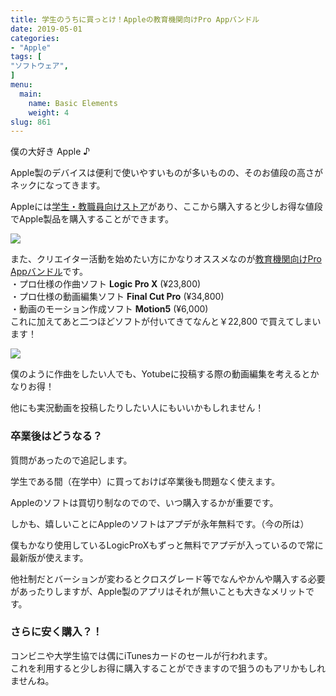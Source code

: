 ```yaml
---
title: 学生のうちに買っとけ！Appleの教育機関向けPro Appバンドル
date: 2019-05-01
categories:
- "Apple"
tags: [
"ソフトウェア",
]
menu:
  main:
    name: Basic Elements
    weight: 4
slug: 861
---
```


僕の大好き Apple ♪

Apple製のデバイスは便利で使いやすいものが多いものの、そのお値段の高さがネックになってきます。

Appleには[学生・教職員向けストア](https://www.apple.com/jp_edu_1460/shop)があり、ここから購入すると少しお得な値段でApple製品を購入することができます。

[![](https://lh3.googleusercontent.com/gGZGOgwT5VnDJi7DU66aZL4Yo0QSiIRE6iKI2Khsm3PDsrx99nCDhOPOVdkRFaeDZ4XFUeoHNcxP2NMf3ap16E6pnZ68lss8gUp_8u9zK5u2uJgLP7fHqScGLX6kQI4O1BzNpGGZsL4ZWONwzFsJAWbWmcdDmlaSY77MZtv3Ejj50ARaegZlzKBV0r7WqgpYA0vP6awyVIeC7B_ET0idFqlnMGi7iL5QyWb46Mmcj0GL5_m1CLfSXGYWx3hYPYqJ5WoC8utC4O_CHVTBLTealXcZS_pbFM0IxnSfq74zrBQl5AEKoa9usigJpdwzqgCgFNi5aL3xXj2w2TdNkBs9zEE5j1lzk07eI2gmuq123n3l6KrSXgHidSgX_UI3OB9NwqjTSBNF8OYyVkQ6UcJf7Ygcu62W3lCcn1bWZl2l379h4S-vn0BuRARFfp_IRipyRuwAzK5MBqrHGmMUUntf3daX8yh13z3oCm0E2h50tG-harqXP2HxiGSffDUn-OWhk11W5N7C0V7BRdxo8D9cMfloU6RmiRRXvyTrNRxEMH3z3Temy2V8Tm2ovmDY5UizpfAS6BqKHwiSvTK_pAaQ9KBFjYNl8wcyltfMFw8BxHh9SwhX-0GwkA74pXXJ_HzgEXZU6m9YRvYuYwSIO28kOIo2Y73dAHcuxZutbD07DNKp50f2oSTKmA=w1197-h623-no)](https://www.apple.com/jp_edu_1460/shop)

また、クリエイター活動を始めたい方にかなりオススメなのが[教育機関向けPro Appバンドル](https://www.apple.com/jp_edu_1460/shop/product/BMGE2/%E6%95%99%E8%82%B2%E6%A9%9F%E9%96%A2%E5%90%91%E3%81%91pro-app%E3%83%90%E3%83%B3%E3%83%89%E3%83%AB)です。  
・プロ仕様の作曲ソフト **Logic Pro X** (¥23,800)  
・プロ仕様の動画編集ソフト **Final Cut Pro** (¥34,800)  
・動画のモーション作成ソフト **Motion5** (¥6,000)  
これに加えてあと二つほどソフトが付いてきてなんと￥22,800 で買えてしまいます！

![](https://lh3.googleusercontent.com/gS3ti0gTudg2LcKF0v8-tJ6pnH8kXWj4TfSYwJhF1VnEldxwv3KOtSpD4IEfDXtaP3e7zvTDEQisvaOMEZ2X5ETTaPj9Z3DXvGA3EIS7lAOaD7Zl9yqkwixfNIXMdv4rdt-ErJi9KFnNi9V82Aw2vyf1mq45-MA5ymTWXh6Hq6mhhJ7MTW50CScn7TL1Em1EdeUC_MehOuhKC0jAwTSIxopXHObpTmSRjL7XIGcVqD3DLIHDa6DT6sjAMSMNWdTa7WirB69RQjiKg0Nf8qpuMs5UP2ucd7STDupqxVTAoPK2Su11NZGc5tc7Wtklo4AD2EXFfL9kudrSM90NkSjq6qhFHmSamdGtru-JhCtdFUMsnCAIq3gij4E9UBexAMx_3iWW0YGd9-8tV6wFKqfE0UngFKOH6xKyi9jadBGzJRGFQxQM-Nv1LEU-kGocDnr4oD9Z2au70kYOwSvFKEAqVtwPDfIgNGfOSbkZ_oDFqa214bh4UgkUZRRV77Gy1f7bY9WpmYyGKiHE1lRPgoFOQY4HlpID92d4hdM6cw2ztYyBRNWmtilae3mnxeSvXZVuDuFX9P2Z8tqtm-hsp-qUFGWQNCnntO1O0VRmX3b2L73mWb1MwU7DIGTvkZZEwp8TjJnvnEoghuqijiQkhpmCBUQgVRXQWgYqnshU0LAXm2-z4Qg1JDGObQ=w995-h449-no)

僕のように作曲をしたい人でも、Yotubeに投稿する際の動画編集を考えるとかなりお得！

他にも実況動画を投稿したりしたい人にもいいかもしれません！

### 卒業後はどうなる？

質問があったので追記します。

学生である間（在学中）に買っておけば卒業後も問題なく使えます。

Appleのソフトは買切り制なのでので、いつ購入するかが重要です。

しかも、嬉しいことにAppleのソフトはアプデが永年無料です。（今の所は）

僕もかなり使用しているLogicProXもずっと無料でアプデが入っているので常に最新版が使えます。

他社制だとバーションが変わるとクロスグレード等でなんやかんや購入する必要があったりしますが、Apple製のアプリはそれが無いことも大きなメリットです。

### さらに安く購入？！

コンビニや大学生協では偶にiTunesカードのセールが行われます。  
これを利用すると少しお得に購入することができますので狙うのもアリかもしれませんね。